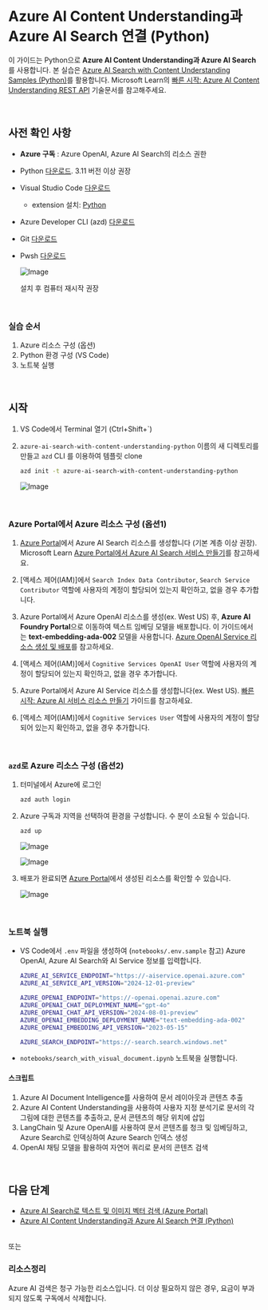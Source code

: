 # Azure AI Content Understanding과 Azure AI Search 연결 (Python)

이 가이드는 Python으로 **Azure AI Content Understanding과 Azure AI Search**를 사용합니다. 본 실습은 [Azure AI Search with Content Understanding Samples (Python)](https://github.com/Azure-Samples/azure-ai-search-with-content-understanding-python/)를 활용합니다. Microsoft Learn의 [빠른 시작: Azure AI Content Understanding REST API](https://learn.microsoft.com/ko-kr/azure/ai-services/content-understanding/quickstart/use-rest-api) 기술문서를 참고해주세요.   

<br/>

## 사전 확인 사항

* **Azure 구독** : Azure OpenAI, Azure AI Search의 리소스 권한

* Python [다운로드](https://www.python.org/downloads/). 3.11 버전 이상 권장
  
* Visual Studio Code [다운로드](https://code.visualstudio.com/download)
  * extension 설치: [Python](https://marketplace.visualstudio.com/items?itemName=ms-python.python) 

* Azure Developer CLI (azd) [다운로드](https://aka.ms/install-azd)

* Git [다운로드](https://git-scm.com/downloads)

* Pwsh [다운로드](https://learn.microsoft.com/en-us/powershell/scripting/install/installing-powershell-on-windows?view=powershell-7.5)
 
  ![Image](https://github.com/user-attachments/assets/77518217-9736-40d0-a66d-06982cde9747)  

  설치 후 컴퓨터 재시작 권장


<br/> 

### 실습 순서
1. Azure 리소스 구성 (옵션) 
2. Python 환경 구성 (VS Code) 
3. 노트북 실행 


<br/> 

## 시작 

1. VS Code에서 Terminal 열기 (Ctrl+Shift+`)

2. `azure-ai-search-with-content-understanding-python` 이름의 새 디렉토리를 만들고 `azd` CLI 를 이용하여 템플릿 clone

    ```bash 
    azd init -t azure-ai-search-with-content-understanding-python 
    ```

    ![Image](https://github.com/user-attachments/assets/d3a4656d-894e-4de2-8fc6-a784e35a6277)
   

<br/> 

### Azure Portal에서 Azure 리소스 구성 (옵션1)  

1. [Azure Portal](https://portal.azure.com/)에서 Azure AI Search 리소스를 생성합니다 (기본 계층 이상 권장). Microsoft Learn [Azure Portal에서 Azure AI Search 서비스 만들기](https://learn.microsoft.com/ko-kr/azure/search/search-create-service-portal)를 참고하세요.

2. [액세스 제어(IAM)]에서 `Search Index Data Contributor`, `Search Service Contributor` 역할에 사용자의 계정이 할당되어 있는지 확인하고, 없을 경우 추가합니다. 

3. Azure Portal에서 Azure OpenAI 리소스를 생성(ex. West US) 후, **Azure AI Foundry Portal**으로 이동하여 텍스트 임베딩 모델을 배포합니다. 이 가이드에서는 **text-embedding-ada-002** 모델을 사용합니다. [Azure OpenAI Service 리소스 생성 및 배포](https://learn.microsoft.com/ko-kr/azure/ai-services/openai/how-to/create-resource?pivots=web-portal)를 참고하세요.

4. [액세스 제어(IAM)]에서 `Cognitive Services OpenAI User` 역할에 사용자의 계정이 할당되어 있는지 확인하고, 없을 경우 추가합니다.

5. Azure Portal에서 Azure AI Service 리소스를 생성합니다(ex. West US). [빠른 시작: Azure AI 서비스 리소스 만들기](https://learn.microsoft.com/ko-kr/azure/ai-services/multi-service-resource?pivots=azportal) 가이드를 참고하세요.

6. [액세스 제어(IAM)]에서 `Cognitive Services User` 역할에 사용자의 계정이 할당되어 있는지 확인하고, 없을 경우 추가합니다.


<br/> 

### `azd`로 Azure 리소스 구성 (옵션2) 


1. 터미널에서 Azure에 로그인

    ```bash
    azd auth login
    ```
 
2. Azure 구독과 지역을 선택하여 환경을 구성합니다. 수 분이 소요될 수 있습니다. 

    ```bash
    azd up 
    ```

    ![Image](https://github.com/user-attachments/assets/6fd36577-234b-4057-96cd-ef5918a0c372) 

    ![Image](https://github.com/user-attachments/assets/ed134af3-b4b1-44d5-a1be-d0f2c27131bc)


3. 배포가 완료되면 [Azure Portal](https://portal.azure.com/)에서 생성된 리소스를 확인할 수 있습니다. 

    ![Image](https://github.com/user-attachments/assets/8a33d188-a8e2-4500-931c-ab39ec3a2be6)
   


<br/> 

### 노트북 실행  

* VS Code에서 `.env` 파일을 생성하여 (`notebooks/.env.sample` 참고) Azure OpenAI, Azure AI Search와 AI Service 정보를 입력합니다.

    ```bash
    AZURE_AI_SERVICE_ENDPOINT="https://-aiservice.openai.azure.com"
    AZURE_AI_SERVICE_API_VERSION="2024-12-01-preview"
    
    AZURE_OPENAI_ENDPOINT="https://-openai.openai.azure.com"
    AZURE_OPENAI_CHAT_DEPLOYMENT_NAME="gpt-4o"
    AZURE_OPENAI_CHAT_API_VERSION="2024-08-01-preview"
    AZURE_OPENAI_EMBEDDING_DEPLOYMENT_NAME="text-embedding-ada-002"
    AZURE_OPENAI_EMBEDDING_API_VERSION="2023-05-15"
    
    AZURE_SEARCH_ENDPOINT="https://-search.search.windows.net" 
    ```

    
* `notebooks/search_with_visual_document.ipynb` 노트북을 실행합니다.

#### 스크립트 

1. Azure AI Document Intelligence를 사용하여 문서 레이아웃과 콘텐츠 추출
2. Azure AI Content Understanding을 사용하여 사용자 지정 분석기로 문서의 각 그림에 대한 콘텐츠를 추출하고, 문서 콘텐츠의 해당 위치에 삽입
3. LangChain 및 Azure OpenAI를 사용하여 문서 콘텐츠를 청크 및 임베딩하고, Azure Search로 인덱싱하여 Azure Search 인덱스 생성
4. OpenAI 채팅 모델을 활용하여 자연어 쿼리로 문서의 콘텐츠 검색


<br/> 


## 다음 단계 

* [Azure AI Search로 텍스트 및 이미지 벡터 검색 (Azure Portal)](https://github.com/mnrvacho/ProjectMooModule4/blob/main/1.%20Text%20and%20image%20Vector%20Search%20(Azure%20Portal).md)
* [Azure AI Content Understanding과 Azure AI Search 연결 (Python)](https://github.com/mnrvacho/ProjectMooModule4/blob/main/3.%20Azure%20Content%20Understanding%20-%20Rest%20API.md)


<br/> 
또는 

### 리소스정리
Azure AI 검색은 청구 가능한 리소스입니다. 더 이상 필요하지 않은 경우, 요금이 부과되지 않도록 구독에서 삭제합니다.


<br/> 
